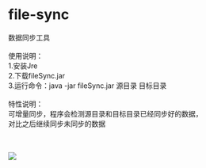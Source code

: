 # file-sync
数据同步工具<br/>
<br/>
使用说明：<br/>
1.安装Jre<br/>
2.下载fileSync.jar<br/>
3.运行命令：java -jar fileSync.jar 源目录 目标目录<br/>
<br/>
特性说明：<br/>
可增量同步，程序会检测源目录和目标目录已经同步好的数据，<br/>
对比之后继续同步未同步的数据<br/>

<br/>
<br/>
<img src="https://raw.githubusercontent.com/xxonehjh/file-sync/master/run.png"/><br/>